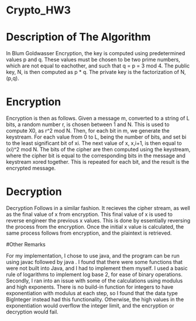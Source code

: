 # Crypto_HW3

# Description of The Algorithm

In Blum Goldwasser Encryption, the key is computed using predetermined values p and q. These values must be chosen to be two prime numbers, which are not equal to eachother, and such that q = p = 3 mod 4. The public key, N, is then computed as p * q. The private key is the factorization of N, (p,q). 

# Encryption

Encryption is then as follows. Given a message m, converted to a string of L bits, a random number r, is chosen between 1 and N. This is used to compute X0, as r^2 mod N. Then, for each bit in m, we generate the keystream. For each value from 0 to L, being the number of bits, and set bi to the least significant bit of xi. The next value of x, x,i+1, is then equal to (xi)^2 mod N. The bits of the cipher are then computed using the keystream, where the cipher bit is equal to the corresponding bits in the message and keystream xored together. This is repeated for each bit, and the result is the encrypted message. 

# Decryption 

Decryption Follows in a similar fashion. It recieves the cipher stream, as well as the final value of x from encryption. This final value of x is used to reverse engineer the previous x values. This is done by essentially reversing the process from the encryption. Once the initial x value is calculated, the same process follows from encryption, and the plaintext is retrieved. 

#Other Remarks

For my implementation, I chose to use java, and the program can be run using javac <filename> followed by java <filename>. I found that there were some functions that were not built into Java, and I had to implement them myself. I used a basic rule of logarithms to implement log base 2, for ease of binary operations. Secondly, I ran into an issue with some of the calculations using modulus and high exponents. There is no build-in function for integers to have exponentiation with modulus at each step, so I found that the data type BigInteger instead had this functionality. Otherwise, the high values in the exponentiation would overflow the integer limit, and the encryption or decryption would fail.